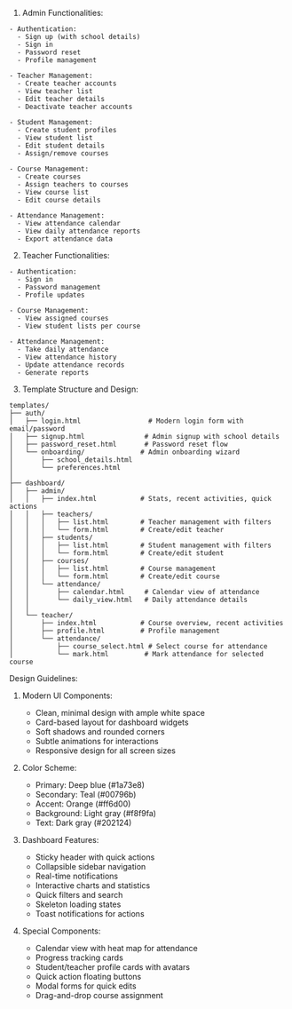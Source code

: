 
1. Admin Functionalities:
```
- Authentication:
  - Sign up (with school details)
  - Sign in
  - Password reset
  - Profile management

- Teacher Management:
  - Create teacher accounts
  - View teacher list
  - Edit teacher details
  - Deactivate teacher accounts

- Student Management:
  - Create student profiles
  - View student list
  - Edit student details
  - Assign/remove courses

- Course Management:
  - Create courses
  - Assign teachers to courses
  - View course list
  - Edit course details

- Attendance Management:
  - View attendance calendar
  - View daily attendance reports
  - Export attendance data
```

2. Teacher Functionalities:
```
- Authentication:
  - Sign in
  - Password management
  - Profile updates

- Course Management:
  - View assigned courses
  - View student lists per course

- Attendance Management:
  - Take daily attendance
  - View attendance history
  - Update attendance records
  - Generate reports
```

3. Template Structure and Design:

```
templates/
├── auth/
│   ├── login.html                 # Modern login form with email/password
│   ├── signup.html               # Admin signup with school details
│   ├── password_reset.html       # Password reset flow
│   └── onboarding/              # Admin onboarding wizard
│       ├── school_details.html
│       └── preferences.html
│
├── dashboard/
│   ├── admin/
│   │   ├── index.html           # Stats, recent activities, quick actions
│   │   ├── teachers/
│   │   │   ├── list.html        # Teacher management with filters
│   │   │   └── form.html        # Create/edit teacher
│   │   ├── students/
│   │   │   ├── list.html        # Student management with filters
│   │   │   └── form.html        # Create/edit student
│   │   ├── courses/
│   │   │   ├── list.html        # Course management
│   │   │   └── form.html        # Create/edit course
│   │   └── attendance/
│   │       ├── calendar.html     # Calendar view of attendance
│   │       └── daily_view.html   # Daily attendance details
│   │
│   └── teacher/
│       ├── index.html           # Course overview, recent activities
│       ├── profile.html         # Profile management
│       └── attendance/
│           ├── course_select.html # Select course for attendance
│           └── mark.html         # Mark attendance for selected course
```

Design Guidelines:
1. Modern UI Components:
   - Clean, minimal design with ample white space
   - Card-based layout for dashboard widgets
   - Soft shadows and rounded corners
   - Subtle animations for interactions
   - Responsive design for all screen sizes

2. Color Scheme:
   - Primary: Deep blue (#1a73e8)
   - Secondary: Teal (#00796b)
   - Accent: Orange (#ff6d00)
   - Background: Light gray (#f8f9fa)
   - Text: Dark gray (#202124)

3. Dashboard Features:
   - Sticky header with quick actions
   - Collapsible sidebar navigation
   - Real-time notifications
   - Interactive charts and statistics
   - Quick filters and search
   - Skeleton loading states
   - Toast notifications for actions

4. Special Components:
   - Calendar view with heat map for attendance
   - Progress tracking cards
   - Student/teacher profile cards with avatars
   - Quick action floating buttons
   - Modal forms for quick edits
   - Drag-and-drop course assignment
